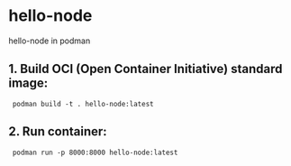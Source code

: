 # hello-node

hello-node in podman

## 1. Build OCI (Open Container Initiative) standard image:

  ` podman build -t . hello-node:latest`

## 2. Run container:

  ` podman run -p 8000:8000 hello-node:latest`
